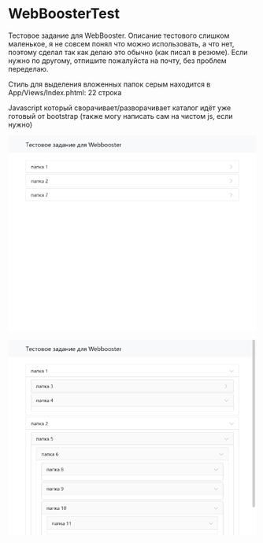 # WebBoosterTest

Тестовое задание для WebBooster. Описание тестового слишком маленькое, я не совсем понял что можно использовать, а что нет, поэтому сделал так как делаю это обычно (как писал в резюме). Если нужно по другому, отпишите пожалуйста на почту, без проблем переделаю.

Стиль для выделения вложенных папок серым находится в App/Views/Index.phtml: 22 строка

Javascript который сворачивает/разворачивает каталог идёт уже готовый от bootstrap (также могу написать сам на чистом js, если нужно)

![preview 1](preview1.png)

![preview 2](preview2.png)
